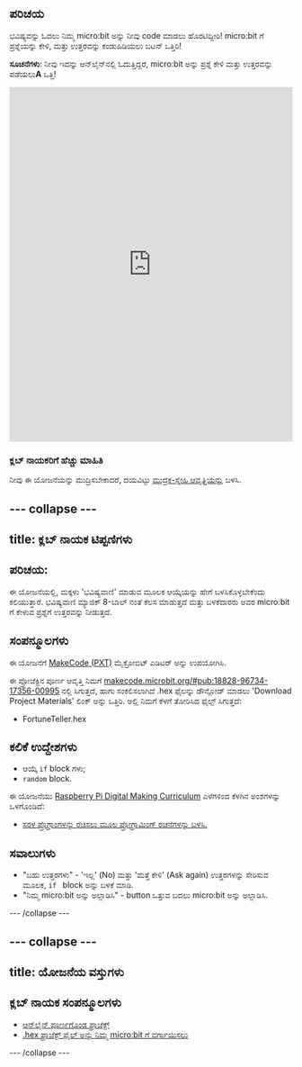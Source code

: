 ## ಪರಿಚಯ

ಭವಿಷ್ಯವನ್ನು ಓದಲು ನಿಮ್ಮ micro:bit ಅನ್ನು ನೀವು code ಮಾಡಲು ಹೊರಟಿದ್ದೀರಿ! micro:bit ಗೆ ಪ್ರಶ್ನೆಯನ್ನು ಕೇಳಿ, ಮತ್ತು ಉತ್ತರವನ್ನು ಕಂಡುಹಿಡಿಯಲು ಬಟನ್ ಒತ್ತಿರಿ!

**ಸೂಚನೆಗಳು**: ನೀವು ಇದನ್ನು ಆನ್‌ಲೈನ್‌ನಲ್ಲಿ ಓದುತ್ತಿದ್ದರೆ, micro:bit ಅನ್ನು ಪ್ರಶ್ನೆ ಕೇಳಿ ಮತ್ತು ಉತ್ತರವನ್ನು ಪಡೆಯಲು**A** ಒತ್ತಿ!

<div style="position:relative;height:0;padding-bottom:125%;overflow:hidden;"><iframe style="position:absolute;top:0;left:0;width:100%;height:100%;" src="https://makecode.microbit.org/---run?id=_X8jUAqb9mdfj" allowfullscreen="allowfullscreen" sandbox="allow-popups allow-scripts allow-same-origin" frameborder="0"></iframe></div>

### ಕ್ಲಬ್ ನಾಯಕರಿಗೆ ಹೆಚ್ಚು ಮಾಹಿತಿ

ನೀವು ಈ ಯೋಜನೆಯನ್ನು ಮುದ್ರಿಸಬೇಕಾದರೆ, ದಯವಿಟ್ಟು [ಮುದ್ರಕ-ಸ್ನೇಹಿ ಆವೃತ್ತಿಯನ್ನು](https://projects.raspberrypi.org/en/projects/fortune-teller/print) ಬಳಸಿ.

## \--- collapse \---

## title: ಕ್ಲಬ್ ನಾಯಕ ಟಿಪ್ಪಣಿಗಳು

## ಪರಿಚಯ:

ಈ ಯೋಜನೆಯಲ್ಲಿ, ಮಕ್ಕಳು 'ಭವಿಷ್ಯವಾಣಿ' ಮಾಡುವ ಮೂಲಕ ಆಯ್ಕೆಯನ್ನು ಹೇಗೆ ಬಳಸಿಕೊಳ್ಳಬೇಕೆಂದು ಕಲಿಯುತ್ತಾರೆ. ಭವಿಷ್ಯವಾಣಿ ಮ್ಯಾಜಿಕ್ 8-ಬಾಲ್ ನಂತೆ ಕೆಲಸ ಮಾಡುತ್ತದೆ ಮತ್ತು ಬಳಕೆದಾರರು ಅವರ micro:bit ಗೆ ಕೇಳುವ ಪ್ರಶ್ನೆಗೆ ಉತ್ತರವನ್ನು ನೀಡುತ್ತದೆ.

## ಸಂಪನ್ಮೂಲಗಳು

ಈ ಯೋಜನೆಗೆ [MakeCode (PXT)](http://jumpto.cc/pxt-new) ಮೈಕ್ರೋಬಿಟ್ ಎಡಿಟರ್ ಅನ್ನು ಉಪಯೋಗಿಸಿ.

ಈ ಪ್ರೋಜೆಕ್ಟಿನ ಪೂರ್ಣ ಆವೃತ್ತಿ ನಿಮಗೆ [makecode.microbit.org/#pub:18828-96734-17356-00995](https://makecode.microbit.org/#pub:18828-96734-17356-00995) ನಲ್ಲಿ ಸಿಗುತ್ತದೆ, ಹಾಗು ಸಂಕಲಿಸಲಾಗಿದೆ .hex ಫೈಲನ್ನು ಡೌನ್ಲೋಡ್ ಮಾಡಲು 'Download Project Materials' ಲಿಂಕ್ ಅನ್ನು ಒತ್ತಿರಿ. ಅಲ್ಲಿ ನಿಮಗೆ ಕೆಳಗೆ ತೋರಿಸಿದ ಫೈಲ್ಸ್ ಸಿಗುತ್ತದೆ:

* FortuneTeller.hex

## ಕಲಿಕೆ ಉದ್ದೇಶಗಳು

* ಆಯ್ಕೆ `if` block ಗಳು;
* `random` block.

ಈ ಯೋಜನೆಯು [Raspberry Pi Digital Making Curriculum](http://rpf.io/curriculum) ಎಳೆಗಳಿಂದ ಕೆಳಗಿನ ಅಂಶಗಳನ್ನು ಒಳಗೊಂಡಿದೆ:

* [ಸರಳ ಪ್ರೊಗ್ರಾಂಗಳನ್ನು ರಚಿಸಲು ಮೂಲ ಪ್ರೋಗ್ರಾಮಿಂಗ್ ರಚನೆಗಳನ್ನು ಬಳಸಿ.](https://www.raspberrypi.org/curriculum/programming/creator)

## ಸವಾಲುಗಳು

* "ಬಹು ಉತ್ತರಗಳು" - 'ಇಲ್ಲ' (No) ಮತ್ತು 'ಮತ್ತೆ ಕೇಳಿ' (Ask again) ಉತ್ತರಗಳನ್ನು ಸೇರಿಸುವ ಮೂಲಕ, `if ` block ಅನ್ನು ಬಳಕೆ ಮಾಡಿ.
* "ನಿಮ್ಮ micro:bit ಅನ್ನು ಅಲ್ಲಾಡಿಸಿ" - button ಒತ್ತುವ ಬದಲು micro:bit ಅನ್ನು ಅಲ್ಲಾಡಿಸಿ.

\--- /collapse \---

## \--- collapse \---

## title: ಯೋಜನೆಯ ವಸ್ತುಗಳು

## ಕ್ಲಬ್ ನಾಯಕ ಸಂಪನ್ಮೂಲಗಳು

* [ಆನ್‌ಲೈನ್ ಪೂರ್ಣಗೊಂಡ ಪ್ರಾಜೆಕ್ಟ್](https://makecode.microbit.org/#pub:18828-96734-17356-00995)
* [.hex ಪ್ರಾಜೆಕ್ಟ್ ಫೈಲ್ ಅನ್ನು ನಿಮ್ಮ micro:bit ‌ಗೆ ವರ್ಗಾಯಿಸಲು](resources/microbit-Fortune-Teller.hex)

\--- /collapse \---